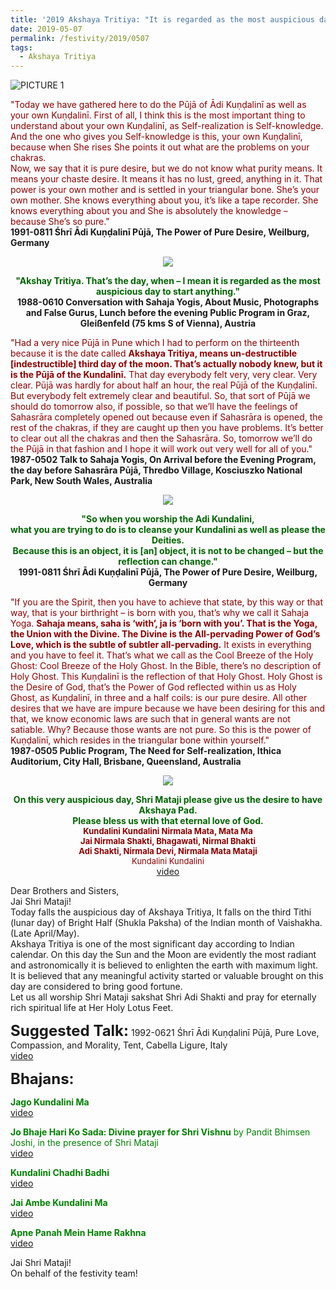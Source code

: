 ```yaml
---
title: '2019 Akshaya Tritiya: "It is regarded as the most auspicious day to start anything"'
date: 2019-05-07
permalink: /festivity/2019/0507
tags:
  - Akshaya Tritiya
---
```


![PICTURE 1](/images/image1.png)

<p>
<font color="DarkRed">"Today we have gathered here to do the Pūjā of Ādi Kuṇḍalinī as well as your own Kuṇḍalinī.
First of all, I think this is the most important thing to understand about your own Kuṇḍalinī, as Self-realization is Self-knowledge. And the one who gives you Self-knowledge is this, your own Kuṇḍalinī, because when She rises She points it out what are the problems on your chakras.<br>
Now, we say that it is pure desire, but we do not know what purity means. It means your chaste desire. It means it has no lust, greed, anything in it. That power is your own mother and is settled in your triangular bone. She’s your own mother. She knows everything about you, it’s like a tape recorder. She knows everything about you and She is absolutely the knowledge – because She’s so pure."</font><br>
<b>1991-0811 Śhrī Ādi Kuṇḍalinī Pūjā, The Power of Pure Desire, Weilburg, Germany</b>
</p>

<div style="text-align: center"><img src="/images/image95.png" /></div>

<p style="text-align:center;">
<font color="DarkGreen"><b>"Akshay Tritiya. That’s the day, when – I mean it is regarded as the most auspicious day to start anything."</b></font><br>
<b>1988-0610 Conversation with Sahaja Yogis, About Music, Photographs and False Gurus, Lunch before the evening Public Program in Graz, Gleißenfeld (75 kms S of Vienna), Austria</b>
</p>

<p>
<font color="DarkRed">"Had a very nice Pūjā in Pune which I had to perform on the thirteenth because it is the date called <b>Akshaya Tritiya, means un-destructible [indestructible] third day of the moon. That’s actually nobody knew, but it is the Pūjā of the Kundalinī.</b> That day everybody felt very, very clear. Very clear. Pūjā was hardly for about half an hour, the real Pūjā of the Kuṇḍalinī. But everybody felt extremely clear and beautiful. So, that sort of Pūjā we should do tomorrow also, if possible, so that we’ll have the feelings of Sahasrāra completely opened out because even if Sahasrāra is opened, the rest of the chakras, if they are caught up then you have problems. It’s better to clear out all the chakras and then the Sahasrāra. So, tomorrow we’ll do the Pūjā in that fashion and I hope it will work out very well for all of you."</font><br>
<b>1987-0502 Talk to Sahaja Yogis, On Arrival before the Evening Program, the day before Sahasrāra Pūjā, Thredbo Village, Kosciuszko National Park, New South Wales, Australia</b>
</p>

<div style="text-align: center"><img src="/images/image96.png" /></div>

<p style="text-align:center;">
<font color="DarkGreen"><b>"So when you worship the Adi Kundalini,<br>
what you are trying to do is to cleanse your Kundalini as well as please the Deities.<br>
Because this is an object, it is [an] object, it is not to be changed –  but the reflection can change."</b></font><br>
<b>1991-0811 Śhrī Ādi Kuṇḍalinī Pūjā, The Power of Pure Desire, Weilburg, Germany</b>
</p>

<p>
<font color="DarkRed">"If you are the Spirit, then you have to achieve that state, by this way or that way, that is your birthright – is born with you, that’s why we call it Sahaja Yoga. <b>Sahaja means, saha is ‘with’, ja is ‘born with you’. That is the Yoga, the Union with the Divine. The Divine is the All-pervading Power of God’s Love, which is the subtle of subtler all-pervading.</b>
It exists in everything and you have to feel it. That’s what we call as the Cool Breeze of the Holy Ghost: Cool Breeze of the Holy Ghost. In the Bible, there’s no description of Holy Ghost. This Kuṇḍalinī is the reflection of that Holy Ghost. Holy Ghost is the Desire of God, that’s the Power of God reflected within us as Holy Ghost, as Kuṇḍalinī, in three and a half coils: is our pure desire. All other desires that we have are impure because we have been desiring for this and that, we know economic laws are such that in general wants are not satiable. Why? Because those wants are not pure. So this is the power of Kuṇḍalinī, which resides in the triangular bone within yourself."</font><br>
<b>1987-0505 Public Program, The Need for Self-realization, Ithica Auditorium, City Hall, Brisbane, Queensland, Australia</b>
</p>

<div style="text-align: center"><img src="/images/image97.png" /></div>

<p style="text-align:center;">
<font color="DarkGreen"><b>On this very auspicious day, Shri Mataji please give us the desire to have Akshaya Pad.<br>
Please bless us with that eternal love of God.</b></font><br>
<font color="DarkRed"; size="-1"><b>Kundalini Kundalini Nirmala Mata, Mata Ma<br>
Jai Nirmala Shakti, Bhagawati, Nirmal Bhakti<br>
Adi Shakti, Nirmala Devi, Nirmala Mata Mataji</b><br>
Kundalini Kundalini</font><br>
<a href="https://www.youtube.com/watch?v=eA5CQ3iSK2A"> video</a><br>
</p>

<p>
Dear Brothers and Sisters,<br>
Jai Shri Mataji!<br>
Today falls the auspicious day of Akshaya Tritiya, It falls on the third Tithi (lunar day) of Bright Half (Shukla Paksha) of the Indian month of Vaishakha.(Late April/May).<br> 
Akshaya Tritiya is one of the most significant day according to Indian calendar. On this day the Sun and the Moon are evidently the most radiant and astronomically it is believed to enlighten the earth with maximum light. It is believed that any meaningful activity started  or valuable brought on this day are considered to bring good fortune.<br>
Let us all worship Shri Mataji sakshat Shri Adi Shakti and pray for eternally rich spiritual life at Her Holy Lotus Feet.<br>
</p>

<font size="+2"><b>Suggested Talk:</b></font> 1992-0621 Śhrī Ādi Kuṇḍalinī Pūjā, Pure Love, Compassion, and Morality, Tent, Cabella Ligure, Italy<br><a href="https://www.youtube.com/watch?v=EPQxjElAVMI"> video</a><br>

<font size="+2"><b>Bhajans:</b></font>

<p>
<font color="green"><b>Jago Kundalini Ma</b></font><br>
<a href="https://www.youtube.com/watch?v=QIWysa18CGY&list=RDv7T1xpKkYFU">video</a>
</p>

<p>
<font color="green"><b>Jo Bhaje Hari Ko Sada: Divine prayer for Shri Vishnu</b> by Pandit Bhimsen Joshi, in the presence of Shri Mataji</b></font><br>
<a href="https://www.youtube.com/watch?v=NFwpRXCx5VQ">video</a>
</p>

<p>
<font color="green"><b>Kundalini Chadhi Badhi</b></font><br>
<a href="https://www.youtube.com/watch?v=KOKeT0HOmXU&list=RDKOKeT0HOmXU">video</a>
</p>
 
<p>
<font color="green"><b>Jai Ambe Kundalini Ma</b></font><br>
<a href="https://www.youtube.com/watch?v=V98lTrcSZec">video</a>
</p>

<p>
<font color="green"><b>Apne Panah Mein Hame Rakhna</b></font><br>
<a href="https://www.youtube.com/watch?v=1zzMwHijwI0">video</a>
</p>
</p>

Jai Shri Mataji!<br>
On behalf of the festivity team!